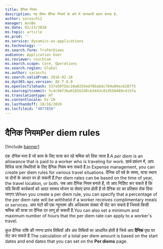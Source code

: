 ```yaml
---
title: दैनिक नियम
description: यह विषय दैनिक नियमों के बारे में जानकारी प्रदान करता है.
author: saraschi2
manager: AnnBe
ms.date: 02/23/2018
ms.topic: article
ms.prod: ''
ms.service: dynamics-ax-applications
ms.technology: ''
ms.search.form: TrvPerDiems
audience: Application User
ms.reviewer: roschlom
ms.search.scope: Core, Operations
ms.search.region: Global
ms.author: saraschi
ms.search.validFrom: 2016-02-28
ms.dyn365.ops.version: AX 7.0.0
ms.openlocfilehash: 537a50f5bc10a0293ed70ba6dc769a09ec6287f5
ms.sourcegitcommit: 5c4c9bf3ba018562d6cb3443c01d550489c415fa
ms.translationtype: HT
ms.contentlocale: hi-IN
ms.lasthandoff: 10/16/2020
ms.locfileid: "4077850"
---
```

# <a name="per-diem-rules"></a><span data-ttu-id="f7051-103">दैनिक नियम</span><span class="sxs-lookup"><span data-stu-id="f7051-103">Per diem rules</span></span>

[!include [banner](../includes/banner.md)]

<span data-ttu-id="f7051-104">एक *दैनिक* भत्ता है जो काम के लिए यात्रा कर रहे श्रमिक को दिया जाता है.</span><span class="sxs-lookup"><span data-stu-id="f7051-104">A *per diem* is an allowance that is paid to a worker who is traveling for work.</span></span> <span data-ttu-id="f7051-105">ख़र्च प्रबंधन में, आप विभिन्न यात्रा स्थितियों के लिए दैनिक नियम बना सकते हैं.</span><span class="sxs-lookup"><span data-stu-id="f7051-105">In Expense management, you can create per diem rules for various travel situations.</span></span> <span data-ttu-id="f7051-106">दैनिक दरें वर्ष के समय, यात्रा स्थान या दोनों के आधार पर हो सकती हैं.</span><span class="sxs-lookup"><span data-stu-id="f7051-106">Per diem rates can be based on the time of year, the travel location, or both.</span></span> <span data-ttu-id="f7051-107">जब आप दैनिक नियम बनाते हैं, तो आप निर्दिष्ट कर सकते हैं कि यदि किसी कार्यकर्ता को आदर स्वरूप भोजन या सेवाएं प्राप्त होती हैं तो दैनिक दर का प्रतिशत रोक दिया जाएगा.</span><span class="sxs-lookup"><span data-stu-id="f7051-107">When you create a per diem rule, you can specify that a percentage of the per diem rate will be withheld if a worker receives complimentary meals or services.</span></span> <span data-ttu-id="f7051-108">आप घंटों की एक न्यूनतम और अधिकतम संख्या भी सेट कर सकते हैं जिससे किसी श्रमिक की यात्रा पर दैनिक दर लागू हो सकती है.</span><span class="sxs-lookup"><span data-stu-id="f7051-108">You can also set a minimum and maximum number of hours that the per diem rate can apply to a worker's travel.</span></span>

<span data-ttu-id="f7051-109">कुल दैनिक राशि की गणना प्रारंभ तिथियों और अंत तिथियों पर आधारित होती है जिसे आप **दैनिक** पृष्ठ पर सेट कर सकते हैं.</span><span class="sxs-lookup"><span data-stu-id="f7051-109">The calculation of a total per diem amount is based on the start dates and end dates that you can set on the **Per diems** page.</span></span>
